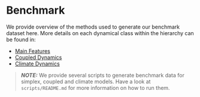 # Benchmark
We provide overview of the methods used to generate our benchmark dataset here. More details on each dynamical class within the hierarchy can be found in:

- [Main Features](https://kausable.github.io/CausalDynamics/notebooks/features.html)
- [Coupled Dynamics](https://kausable.github.io/CausalDynamics/notebooks/coupled_causal_models.html)
- [Climate Dynamics](https://kausable.github.io/CausalDynamics/notebooks/climate_causal_models.html)

> **_NOTE:_** We provide several scripts to generate benchmark data for simplex, coupled and climate models. Have a look at `scripts/README.md` for more information on how to run them.